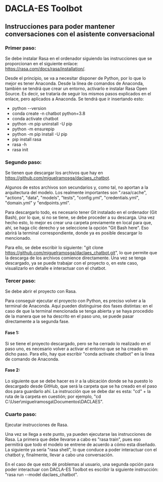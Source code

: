 # DACLA-ES Toolbot
## Instrucciones para poder mantener conversaciones con el asistente conversacional
### Primer paso: 

Se debe instalar Rasa en el ordenador siguiendo las instrucciones que se proporcionan en el siguiente enlace: https://rasa.com/docs/rasa/installation/.

Desde el principio, se va a necesitar disponer de Python, por lo que lo mejor es tener Anaconda. Desde la línea de comandos de Anaconda, también se tendrá que crear un entorno, activarlo e instalar Rasa Open Source. Es decir, se trataría de seguir los mismos pasos explicados en el enlace, pero aplicados a Anaconda. Se tendrá que ir insertando esto: 
  - python --version 
  - conda create -n chatbot python=3.8
  - conda activate chatbot
  - python -m pip uninstall -U pip
  - python -m ensurepip
  - python -m pip install -U pip
  - pip install rasa
  - rasa -h
  - rasa init


### Segundo paso:

Se tienen que descargar los archivos que hay en https://github.com/miguelramosga/daclaes_chatbot.

Algunos de estos archivos son secundarios y, como tal, no aportan a la arquitectura del modelo. Los realmente importantes son ".rasa/cache", "actions", "data", "models", "tests", "config.yml", "credentials.yml", "domain.yml" y "endpoints.yml". 

Para descargarlo todo, es necesario tener Git instalado en el ordenador (Git Bash), por lo que, si no se tiene, se debe proceder a su descarga. Una vez hecho esto, lo mejor es crear una carpeta previamente en local para que, ahí, se haga clic derecho y se seleccione la opción "Git Bash here". Eso abrirá la terminal correspondiente, donde ya es posible descargar lo mencionado. 

Para ello, se debe escribir lo siguiente: "git clone https://github.com/miguelramosga/daclaes_chatbot.git", lo que permite que la descarga de los archivos comience directamente. Una vez se tenga descargado, ya se puede trabajar con el proyecto o, en este caso, visualizarlo en detalle e interactuar con el chatbot. 


### Tercer paso: 

Se debe abrir el proyecto con Rasa. 

Para conseguir ejecutar el proyecto con Python, es preciso volver a la terminal de Anaconda. Aquí pueden distinguirse dos fases distintas: en el caso de que la terminal mencionada se tenga abierta y se haya procedido de la manera que se ha descrito en el paso uno, se puede pasar directamente a la segunda fase. 

#### Fase 1: 
Si se tiene el proyecto descargado, pero se ha cerrado lo realizado en el paso uno, es necesario volver a activar el entorno que se ha creado en dicho paso. Para ello, hay que escribir "conda activate chatbot" en la línea de comando de Anaconda. 

#### Fase 2: 
Lo siguiente que se debe hacer es ir a la ubicación donde se ha puesto lo descargado desde GitHub, que será la carpeta que se ha creado en el paso dos para guardarlo ahí. La instrucción que se debe dar es esta: "cd" + la ruta de la carpeta en cuestión; por ejemplo, "cd C:\User\miguelramosga\Documentos\DACLAES". 

### Cuarto paso:

Ejecutar instrucciones de Rasa. 

Una vez se llega a este punto, ya pueden ejecutarse las instrucciones de Rasa. La primera que debe llevarse a cabo es "rasa train", pues eso permitirá que todo el modelo se entrene de acuerdo a cómo esta diseñado. La siguiente ya sería "rasa shell", lo que conduce a poder interactuar con el chatbot y, finalmente, llevar a cabo una conversación. 

En el caso de que esto dé problemas al usuario, una segunda opción para poder interactuar con DACLA-ES Toolbot es escribir la siguiente instrucción: "rasa run --model daclaes_chatbot".


